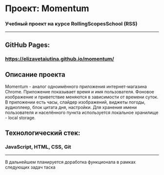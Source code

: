 # Проект: Momentum

### Учебный проект на курсе RollingScopesSchool (RSS)

---

## GitHub Pages:

### https://elizavetaiutina.github.io/momentum/


## Описание проекта

Momentum - аналог одноимённого приложения интернет-магазина Chrome. Приложение показывает время и имя пользователя. Фоновое изображение и приветствие меняются в зависимости от времени суток.
В приложении есть часы, слайдер изображений, виджеты погоды, аудиоплеер, блок цитата дня, настройки. Для хранения имени пользователя и населённого пункта используется локальное хранилище - local storage.

## Технологический стек: 

### JavaScript, HTML, CSS, Git

---

В дальнейшем планируется доработка функционала в рамках следующих задач таска
